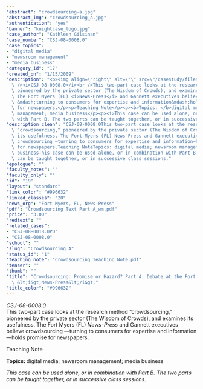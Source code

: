 ```yaml
---
"abstract": "crowdsourcing-a.jpg"
"abstract_img": "crowdsourcing_a.jpg"
"authentication": "yes"
"banner": "knightcase_logo.jpg"
"case_author": "Kathleen Gilsinan"
"case_number": "CSJ-08-0008.0"
"case_topics":
- "digital media"
- "newsroom management"
- "media business"
"category_id": "17"
"created_on": "1/15/2009"
"description": "<p><img align=\"right\" alt=\"\" src=\"/casestudy/files/photos/245/crowdsourcing_a.gif\"\
  \ /><i>CSJ-08-0008.0</i><br />This two-part case looks at the research method &ldquo;crowdsourcing,&rdquo;\
  \ pioneered by the private sector (The Wisdom of Crowds), and examines its usefulness.\
  \ The Fort Myers (FL) <i>News-Press</i> and Gannett executives believe crowdsourcing\
  \ &mdash;turning to consumers for expertise and information&mdash;holds promise\
  \ for newspapers.</p><p>Teaching Note</p><p><b>Topics: </b>digital media; newsroom\
  \ management; media business</p><p><i>This case can be used alone, or in combination\
  \ with Part B. The two parts can be taught together, or in successive class sessions.</i></p>"
"description_clean": "CSJ-08-0008.0This two-part case looks at the research method\
  \ “crowdsourcing,” pioneered by the private sector (The Wisdom of Crowds), and examines\
  \ its usefulness. The Fort Myers (FL) News-Press and Gannett executives believe\
  \ crowdsourcing —turning to consumers for expertise and information—holds promise\
  \ for newspapers.Teaching NoteTopics: digital media; newsroom management; media\
  \ businessThis case can be used alone, or in combination with Part B. The two parts\
  \ can be taught together, or in successive class sessions."
"epologue": ""
"faculty_notes": ""
"faculty_only": ""
"id": "19"
"layout": "standard"
"link_color": "#996632"
"linked_classes": "20"
"news_org": "Fort Myers, FL, News-Press"
"pdf": "Crowdsourcing Text Part A_wm.pdf"
"price": "3.00"
"redtext": ""
"related_cases":
- "CSJ-08-0018.0PO"
- "CSJ-08-0008.0"
"school": ""
"slug": "Crowdsourcing A"
"status_id": "1"
"teaching_note": "Crowdsourcing Teaching Note.pdf"
"teaser": ""
"thumb": ""
"title": "Crowdsourcing: Promise or Hazard? Part A: Debate at the Fort Myers, FL,\
  \ &lt;i&gt;News-Press&lt;/i&gt;"
"title_color": "#996632"
---
```

<p><img align="right" alt="" src="/casestudy/files/photos/245/crowdsourcing_a.gif" /><i>CSJ-08-0008.0</i><br />This two-part case looks at the research method &ldquo;crowdsourcing,&rdquo; pioneered by the private sector (The Wisdom of Crowds), and examines its usefulness. The Fort Myers (FL) <i>News-Press</i> and Gannett executives believe crowdsourcing &mdash;turning to consumers for expertise and information&mdash;holds promise for newspapers.</p><p>Teaching Note</p><p><b>Topics: </b>digital media; newsroom management; media business</p><p><i>This case can be used alone, or in combination with Part B. The two parts can be taught together, or in successive class sessions.</i></p>
